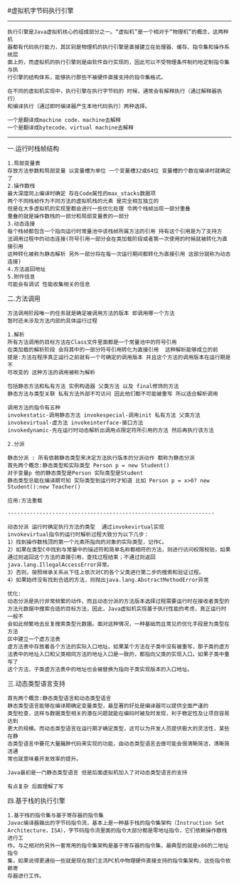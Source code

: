 #虚拟机字节码执行引擎

-----------------------------------------

    执行引擎是Java虚拟机核心的组成部分之一。“虚拟机”是一个相对于“物理机”的概念，这两种机
    器都有代码执行能力，其区别是物理机的执行引擎是直接建立在处理器、缓存、指令集和操作系统层
    面上的，而虚拟机的执行引擎则是由软件自行实现的，因此可以不受物理条件制约地定制指令集与执
    行引擎的结构体系，能够执行那些不被硬件直接支持的指令集格式。
    
    在不同的虚拟机实现中，执行引擎在执行字节码的 时候，通常会有解释执行（通过解释器执行）
    和编译执行（通过即时编译器产生本地代码执行）两种选择。
    
    一个是翻译成machine code，machine去解释
    一个是翻译成bytecode，virtual machine去解释

------------------------------------------------

一.运行时栈帧结构

    1.局部变量表 
    存放方法参数和局部变量 以变量槽为单位 一个变量槽32或64位 变量槽的个数在编译时就确定了
    2.操作数栈 
    最大深度同上编译时确定 存在Code属性的max_stacks数据项
    两个不同栈帧作为不同方法的虚拟机栈的元素 是完全相互独立的
    但是在大多虚拟机的实现里都会进行一些优化处理 令两个栈帧出现一部分重叠
    重叠的就是操作数栈的一部分和局部变量表的一部分
    3.动态连接
    每个栈帧都包含一个指向运行时常量池中该栈帧所属方法的引用 持有这个引用是为了支持方
    法调用过程中的动态连接(符号引用一部分会在类加载阶段或者第一次使用的时候就被转化为直接引用
    这种转化被称为静态解析 另外一部分将在每一次运行期间都转化为直接引用 这部分就称为动态连接)
    4.方法返回地址
    5.附件信息
    可能会有调试 性能收集相关的信息
    

二.方法调用

    方法调用阶段唯一的任务就是确定被调用方法的版本 即调用哪一个方法
    暂时还未涉及方法内部的具体运行过程

    1.解析
    所有方法调用的目标方法在Class文件里面都是一个常量池中的符号引用
    在类加载的解析阶段 会将其中的一部分符号引用转化为直接引用  这种解析能够成立的前
    提是:方法在程序真正运行之前就有一个可确定的调用版本 并且这个方法的调用版本在运行期是不
    可改变的 这种方法的调用被称为解析

    包括静态方法和私有方法 实例构造器 父类方法 以及 final修饰的方法
    静态方法与类型关联 私有方法外部不可访问 因此他们都不可能被重写 所以适合解析调用

    调用方法的指令有五种
    invokestatic-调用静态方法 invokespecial-调用init 私有方法 父类方法
    invokevirtual-虚方法 invokeinterface-接口方法
    invokedynamic-先在运行时动态解析出调用点限定符所引用的方法 然后再执行该方法

    2.分派

    静态分派 : 所有依赖静态类型来决定方法执行版本的分派动作 都称为静态分派
    首先两个概念:静态类型和实际类型 Person p = new Student()
    对于变量p 他的静态类型是Person 实际类型是Student
    静态类型总能在编译期可知 实际类型到运行时才知道 比如 Person p = x>0? new Student():new Teacher()
    
    应用:方法重载

    -----------------------------------------------------------------

    动态分派 运行时确定执行方法的类型  通过invokevirtual实现
    invokevirtual指令的运行时解析过程大致分为以下几步：
    1）找到操作数栈顶的第一个元素所指向的对象的实际类型，记作C。
    2）如果在类型C中找到与常量中的描述符和简单名称都相符的方法，则进行访问权限校验，如果
    通过则返回这个方法的直接引用，查找过程结束；不通过则返回java.lang.IllegalAccessError异常。
    3）否则，按照继承关系从下往上依次对C的各个父类进行第二步的搜索和验证过程。
    4）如果始终没有找到合适的方法，则抛出java.lang.AbstractMethodError异常

    优化:
    动态分派是执行非常频繁的动作，而且动态分派的方法版本选择过程需要运行时在接收者类型的
    方法元数据中搜索合适的目标方法，因此，Java虚拟机实现基于执行性能的考虑，真正运行时一般不
    会如此频繁地去反复搜索类型元数据。面对这种情况，一种基础而且常见的优化手段是为类型在方法
    区中建立一个虚方法表
    虚方法表中存放着各个方法的实际入口地址。如果某个方法在子类中没有被重写，那子类的虚方
    法表中的地址入口和父类相同方法的地址入口是一致的，都指向父类的实现入口。如果子类中重写了
    这个方法，子类虚方法表中的地址也会被替换为指向子类实现版本的入口地址。


三.动态类型语言支持

    首先两个概念:静态类型语言和动态类型语言 
    静态类型语言能够在编译期确定变量类型，最显著的好处是编译器可以提供全面严谨的
    类型检查，这样与数据类型相关的潜在问题就能在编码时被及时发现，利于稳定性及让项目容易达到
    更大的规模。而动态类型语言在运行期才确定类型，这可以为开发人员提供极大的灵活性，某些在静
    态类型语言中要花大量臃肿代码来实现的功能，由动态类型语言去做可能会很清晰简洁，清晰简洁通
    常也就意味着开发效率的提升。
    
    Java最初是一门静态类型语言 但是后面虚拟机加入了对动态类型语言的支持
    
    有点复杂 后面理解了写


四.基于栈的执行引擎

    1.基于栈的指令集与基于寄存器的指令集
    Javac编译器输出的字节码指令流，基本上是一种基于栈的指令集架构（Instruction Set
    Architecture，ISA），字节码指令流里面的指令大部分都是零地址指令，它们依赖操作数栈进行工
    作。与之相对的另外一套常用的指令集架构是基于寄存器的指令集，最典型的就是x86的二地址指令
    集，如果说得更通俗一些就是现在我们主流PC机中物理硬件直接支持的指令集架构，这些指令依赖寄
    存器进行工作。
    
    
        
    
